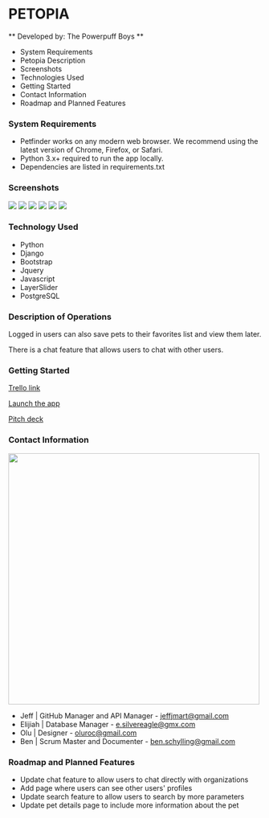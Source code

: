 # **PETOPIA**
** Developed by: The Powerpuff Boys **

- System Requirements
- Petopia Description
- Screenshots
- Technologies Used
- Getting Started
- Contact Information
- Roadmap and Planned Features

### System Requirements

- Petfinder works on any modern web browser. We recommend using the latest version of Chrome, Firefox, or Safari.
- Python 3.x+ required to run the app locally.
- Dependencies are listed in requirements.txt

### Screenshots

<img src="https://hedonic.life/wp-content/uploads/2022/09/animals.png" />
<img src="https://hedonic.life/wp-content/uploads/2022/09/petdetails.png" />
<img src="https://hedonic.life/wp-content/uploads/2022/09/favorites.png" />
<img src="https://hedonic.life/wp-content/uploads/2022/09/organizations.png" />
<img src="https://i.imgur.com/IthdgZT.png">
<img src="https://i.imgur.com/24UVPSo.png">

### Technology Used

- Python
- Django
- Bootstrap
- Jquery
- Javascript
- LayerSlider
- PostgreSQL

### Description of Operations

Logged in users can also save pets to their favorites list and view them later.

There is a chat feature that allows users to chat with other users.

### Getting Started

<a href="https://trello.com/b/W2GFMOMH/petopia">Trello link</a>

<a href="https://pet-opia.herokuapp.com/">Launch the app</a>

<a href="https://docs.google.com/presentation/d/1kabr2ZR1QxQTg13HghILt8ev_RzT9kvt_fOwQZLiX44/edit#slide=id.p">Pitch deck</a>

### Contact Information

<img src="https://i.imgur.com/zNQrQdQ.png" width=500>

- Jeff | GitHub Manager and API Manager - jeffjmart@gmail.com
- Elijiah | Database Manager - e.silvereagle@gmx.com
- Olu | Designer - oluroc@gmail.com
- Ben | Scrum Master and Documenter - ben.schylling@gmail.com

### Roadmap and Planned Features

- Update chat feature to allow users to chat directly with organizations
- Add page where users can see other users' profiles
- Update search feature to allow users to search by more parameters
- Update pet details page to include more information about the pet
